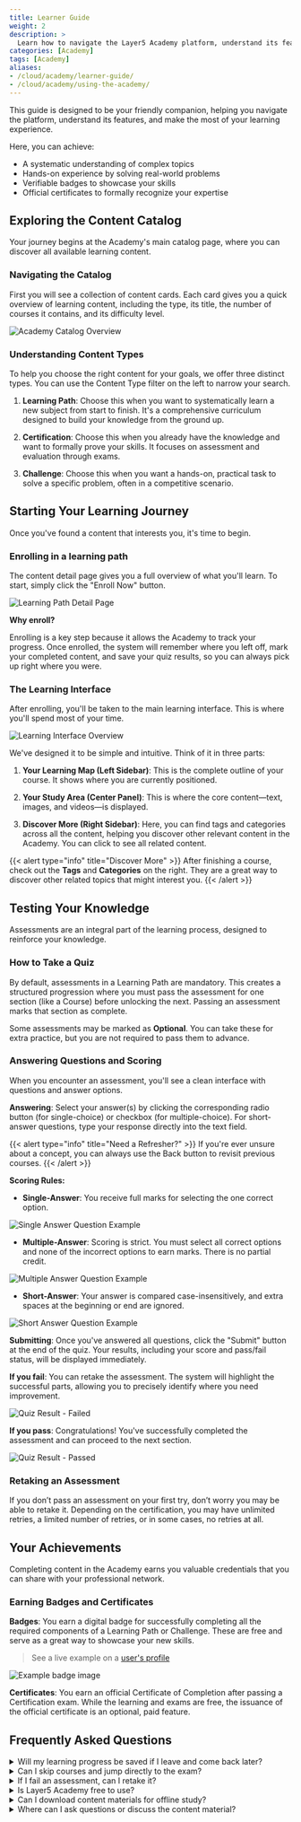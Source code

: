 ```yaml
---
title: Learner Guide
weight: 2
description: >
  Learn how to navigate the Layer5 Academy platform, understand its features, and maximize your learning experience.
categories: [Academy]
tags: [Academy]
aliases: 
- /cloud/academy/learner-guide/
- /cloud/academy/using-the-academy/
---
```


This guide is designed to be your friendly companion, helping you navigate the platform, understand its features, and make the most of your learning experience.

Here, you can achieve:

- A systematic understanding of complex topics
- Hands-on experience by solving real-world problems  
- Verifiable badges to showcase your skills
- Official certificates to formally recognize your expertise

## Exploring the Content Catalog

Your journey begins at the Academy's main catalog page, where you can discover all available learning content.

### Navigating the Catalog

First you will see a collection of content cards. Each card gives you a quick overview of learning content, including the type, its title, the number of courses it contains, and its difficulty level.

![Academy Catalog Overview](./images/academy-catalog.gif)

### Understanding Content Types

To help you choose the right content for your goals, we offer three distinct types. You can use the Content Type filter on the left to narrow your search.

1. **Learning Path**: Choose this when you want to systematically learn a new subject from start to finish. It's a comprehensive curriculum designed to build your knowledge from the ground up.

2. **Certification**: Choose this when you already have the knowledge and want to formally prove your skills. It focuses on assessment and evaluation through exams.

3. **Challenge**: Choose this when you want a hands-on, practical task to solve a specific problem, often in a competitive scenario.

## Starting Your Learning Journey

Once you've found a content that interests you, it's time to begin.

### Enrolling in a learning path

The content detail page gives you a full overview of what you'll learn. To start, simply click the "Enroll Now" button.

![Learning Path Detail Page](./images/learning-path-page.png)

**Why enroll?**

Enrolling is a key step because it allows the Academy to track your progress. Once enrolled, the system will remember where you left off, mark your completed content, and save your quiz results, so you can always pick up right where you were.

### The Learning Interface

After enrolling, you'll be taken to the main learning interface. This is where you'll spend most of your time.

![Learning Interface Overview](./images/page-overview.png)

We've designed it to be simple and intuitive. Think of it in three parts:

1. **Your Learning Map (Left Sidebar)**: This is the complete outline of your course. It shows where you are currently positioned.

2. **Your Study Area (Center Panel)**: This is where the core content—text, images, and videos—is displayed.

3. **Discover More (Right Sidebar)**: Here, you can find tags and categories across all the content, helping you discover other relevant content in the Academy. You can click to see all related content.
   
{{< alert type="info" title="Discover More" >}}
After finishing a course, check out the **Tags** and **Categories** on the right. They are a great way to discover other related topics that might interest you.
{{< /alert >}}

## Testing Your Knowledge

Assessments are an integral part of the learning process, designed to reinforce your knowledge.

### How to Take a Quiz

By default, assessments in a Learning Path are mandatory. This creates a structured progression where you must pass the assessment for one section (like a Course) before unlocking the next. Passing an assessment marks that section as complete.

Some assessments may be marked as **Optional**. You can take these for extra practice, but you are not required to pass them to advance. 

### Answering Questions and Scoring

When you encounter an assessment, you'll see a clean interface with questions and answer options.

**Answering**: Select your answer(s) by clicking the corresponding radio button (for single-choice) or checkbox (for multiple-choice). For short-answer questions, type your response directly into the text field.

{{< alert type="info" title="Need a Refresher?" >}}
If you're ever unsure about a concept, you can always use the Back button to revisit previous courses.
{{< /alert >}}

**Scoring Rules:**

- **Single-Answer**: You receive full marks for selecting the one correct option.

![Single Answer Question Example](./images/q-single-answer.png)

- **Multiple-Answer**: Scoring is strict. You must select all correct options and none of the incorrect options to earn marks. There is no partial credit.

![Multiple Answer Question Example](./images/q-multi-answer.png)

- **Short-Answer**: Your answer is compared case-insensitively, and extra spaces at the beginning or end are ignored.

![Short Answer Question Example](./images/q-short-answer.png)

**Submitting**: Once you've answered all questions, click the "Submit" button at the end of the quiz. Your results, including your score and pass/fail status, will be displayed immediately.

**If you fail**: You can retake the assessment. The system will highlight the successful parts, allowing you to precisely identify where you need improvement.

![Quiz Result - Failed](./images/q-result-failed.png)

**If you pass**: Congratulations! You've successfully completed the assessment and can proceed to the next section.

![Quiz Result - Passed](./images/q-result-pass.png)

### Retaking an Assessment

If you don’t pass an assessment on your first try, don’t worry you may be able to retake it. Depending on the certification, you may have unlimited retries, a limited number of retries, or in some cases, no retries at all.


## Your Achievements

Completing content in the Academy earns you valuable credentials that you can share with your professional network.

### Earning Badges and Certificates

**Badges**: You earn a digital badge for successfully completing all the required components of a Learning Path or Challenge. These are free and serve as a great way to showcase your new skills.

> See a live example on a [user's profile](https://cloud.layer5.io/user/a5eb9e0a-c9e3-4b66-890c-8f018e729306?tab=badges)

![Example badge image](./images/badge.png)

**Certificates**: You earn an official Certificate of Completion after passing a Certification exam. While the learning and exams are free, the issuance of the official certificate is an optional, paid feature.

## Frequently Asked Questions

<details>
<summary>Will my learning progress be saved if I leave and come back later?</summary>
  
Yes, as long as you are enrolled in a content, your progress is saved automatically. You can always return and continue from your last completed course.
</details>

<details>
<summary>Can I skip courses and jump directly to the exam?</summary>
  
You can navigate to any course at any time using the sidebar. However, for a Learning Path to be marked as complete, you typically need to pass all required quizzes and the final test in sequence.
</details>

<details>
<summary>If I fail an assessment, can I retake it?</summary>
  
Yes, you can retake assessments. We believe in learning from mistakes, so you will have opportunities to try again. The platform does not limit the number of retake attempts.
</details>

<details>
<summary>Is Layer5 Academy free to use?</summary>
  
Yes, all learning materials, including learning paths, challenges, and exams, are completely free. The only optional, paid item is the issuance of an official certificate after successfully passing a Certification.
</details>

<details>
<summary>Can I download content materials for offline study?</summary>

Currently, all content is designed to be accessed online through the Academy platform. Offline or downloadable materials are not available at this time.
</details>

<details>
<summary>Where can I ask questions or discuss the content material?</summary>

Learning is often better together. If you have questions about the content or want to discuss topics with other learners and instructors, we encourage you to join the [Layer5 Community](https://layer5.io/community/handbook).
</details>